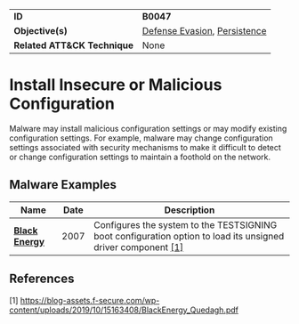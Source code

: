 |||
|---|---|
|**ID**|**B0047**|
|**Objective(s)**|[Defense Evasion](../defense-evasion), [Persistence](../persistence)|
|**Related ATT&CK Technique**|None|


Install Insecure or Malicious Configuration
===========================================
Malware may install malicious configuration settings or may modify existing configuration settings. For example, malware may change configuration settings associated with security mechanisms to make it difficult to detect or change configuration settings to maintain a foothold on the network.

Malware Examples
----------------
|Name|Date|Description|
|---|---|---|
|[**Black Energy**](../xample-malware/blackenergy.md)|2007|Configures the system to the TESTSIGNING boot configuration option to load its unsigned driver component [[1]](#1)|

References
----------
<a name="1">[1]</a> https://blog-assets.f-secure.com/wp-content/uploads/2019/10/15163408/BlackEnergy_Quedagh.pdf
